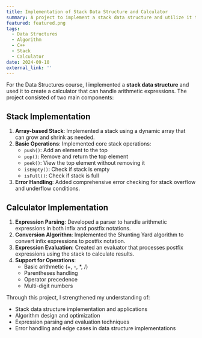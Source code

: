 ```yaml
---
title: Implementation of Stack Data Structure and Calculator
summary: A project to implement a stack data structure and utilize it to create a calculator that handles arithmetic expressions.
featured: featured.png
tags:
  - Data Structures
  - Algorithm
  - C++
  - Stack
  - Calculator
date: 2024-09-10
external_link: ''
---
```

For the Data Structures course, I implemented a **stack data structure** and used it to create a calculator that can handle arithmetic expressions. The project consisted of two main components:

## Stack Implementation
1. **Array-based Stack**: Implemented a stack using a dynamic array that can grow and shrink as needed.
2. **Basic Operations**: Implemented core stack operations:
   - `push()`: Add an element to the top
   - `pop()`: Remove and return the top element
   - `peek()`: View the top element without removing it
   - `isEmpty()`: Check if stack is empty
   - `isFull()`: Check if stack is full
3. **Error Handling**: Added comprehensive error checking for stack overflow and underflow conditions.

## Calculator Implementation
1. **Expression Parsing**: Developed a parser to handle arithmetic expressions in both infix and postfix notations.
2. **Conversion Algorithm**: Implemented the Shunting Yard algorithm to convert infix expressions to postfix notation.
3. **Expression Evaluation**: Created an evaluator that processes postfix expressions using the stack to calculate results.
4. **Support for Operations**:
   - Basic arithmetic (+, -, *, /)
   - Parentheses handling
   - Operator precedence
   - Multi-digit numbers

Through this project, I strengthened my understanding of:
- Stack data structure implementation and applications
- Algorithm design and optimization
- Expression parsing and evaluation techniques
- Error handling and edge cases in data structure implementations